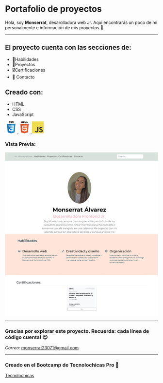 <!-- se usan esos # para colocar titutlos -->
# Portafolio de proyectos
<!-- para agregar negritas se usa ** -->
Hola, soy **Monserrat**, desarolladora web Jr. Aqui encontrarás un poco de mi personalmente e información de mis proyectos.🌸
<!-- Se usan _ para dar espacio con linea  -->
___
## El proyecto cuenta con las secciones de:

- 💪Habilidades
- 📁Proyectos
- 🎖️Certificaciones
- 📩 Contacto 

## Creado con:

- HTML
- CSS
- JavaScript

<a href="https://www.w3schools.com/css/" target="_blank"> <img src="https://raw.githubusercontent.com/devicons/devicon/master/icons/css3/css3-original-wordmark.svg" alt="css3" width="40" height="40"/> </a>
    <a href="https://www.w3.org/html/" target="_blank"> <img src="https://raw.githubusercontent.com/devicons/devicon/master/icons/html5/html5-original-wordmark.svg" alt="html5" width="40" height="40"/> </a>
    <a href="https://developer.mozilla.org/en-US/docs/Web/JavaScript" target="_blank"> <img src="https://raw.githubusercontent.com/devicons/devicon/master/icons/javascript/javascript-original.svg" alt="javascript" width="40" height="40"/> </a>

### Vista Previa:
  ![Proyecto](assets/Portafolio.png)
  ![Proyecto](assets/portafolio2.png)
  ![Proyecto](assets/portafolio3.png)

  ___

 ### Gracias por explorar este proyecto. Recuerda: cada línea de código cuenta! 😉
*Correo*:
[monserrat23071@gmail.com](mailto:monserrat23071@gmail.com)
___

### Creado en el Bootcamp de Tecnolochicas Pro 💜
[Tecnolochicas](https://tecnolochicas.mx/)